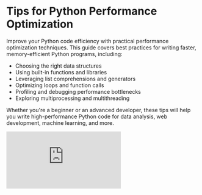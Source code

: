 # Tips for Python Performance Optimization

Improve your Python code efficiency with practical performance optimization techniques. This guide covers best practices for writing faster, memory-efficient Python programs, including:  

- Choosing the right data structures  
- Using built-in functions and libraries  
- Leveraging list comprehensions and generators  
- Optimizing loops and function calls  
- Profiling and debugging performance bottlenecks  
- Exploring multiprocessing and multithreading  

Whether you're a beginner or an advanced developer, these tips will help you write high-performance Python code for data analysis, web development, machine learning, and more.

<div class="yb-video">
<iframe  src="https://www.youtube.com/embed/6JNeo6TVQN8?si=RBbELwg_6PPQD_h-" title="YouTube video player" frameborder="0" allow="accelerometer; autoplay; clipboard-write; encrypted-media; gyroscope; picture-in-picture; web-share" referrerpolicy="strict-origin-when-cross-origin" allowfullscreen></iframe>
</div>